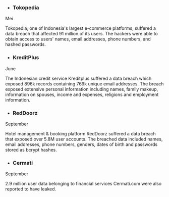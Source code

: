- ### Tokopedia
Mei <p>
Tokopedia, one of Indonesia's largest e-commerce platforms, suffered a data breach that affected 91 million of its users. The hackers were able to obtain access to users' names, email addresses, phone numbers, and hashed passwords.

- ### KreditPlus
June <p>
The Indonesian credit service Kreditplus suffered a data breach which exposed 896k records containing 769k unique email addresses. The breach exposed extensive personal information including names, family makeup, information on spouses, income and expenses, religions and employment information.

- ### RedDoorz
September <p>
Hotel management & booking platform RedDoorz suffered a data breach that exposed over 5.8M user accounts. The breached data included names, email addresses, phone numbers, genders, dates of birth and passwords stored as bcrypt hashes.

- ### Cermati
September <p>
2.9 million user data belonging to financial services Cermati.com were also reported to have leaked.